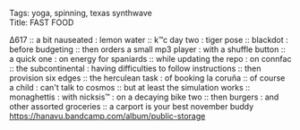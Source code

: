 Tags: yoga, spinning, texas synthwave      
Title: FAST FOOD
  
∆617 :: a bit nauseated : lemon water :: k™c day two : tiger pose :: blackdot : before budgeting :: then orders a small mp3 player : with a shuffle button :: a quick one : on energy for spaniards :: while updating the repo : on connfac :: the subcontinental : having difficulties to follow instructions :: then provision six edges :: the herculean task : of booking la coruña :: of course a child : can't talk to cosmos :: but at least the simulation works :: monaghettis : with nicksis™ : on a decaying bike two :: then burgers : and other assorted groceries :: a carport is your best november buddy  
<https://hanavu.bandcamp.com/album/public-storage>  
